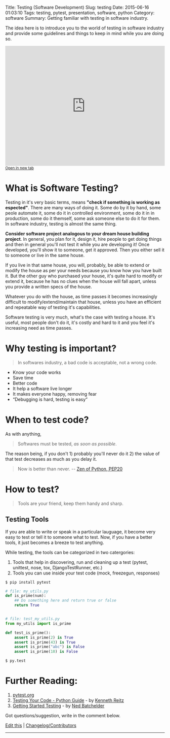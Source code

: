 Title: Testing (Software Development)
Slug: testing
Date: 2015-06-16 01:03:10
Tags: testing, pytest, presentation, software, python
Category: software
Summary: Getting familiar with testing in software industry.

The idea here is to introduce you to the world of testing in software industry and provide some guidelines and things to keep in mind while you are doing so.

<iframe src="https://docs.google.com/presentation/embed?id=1yesEE3ScAsJ3L8AkNMTvEZfOcblBkyVVu1JG0KeCG-4&amp;start=false&amp;loop=false&amp; frameborder="0" width="100%" height="378" style="border:0" allowfullscreen=true></iframe>
<a href="https://docs.google.com/presentation/d/1yesEE3ScAsJ3L8AkNMTvEZfOcblBkyVVu1JG0KeCG-4/pub" target="_blank"><small>Open in new tab</small></a>

# What is Software Testing?

Testing in it's very basic terms, means __"check if something is working as espected"__. There are many ways of doing it. Some do by it by hand, some peole automate it, some do it in controlled environment, some do it in in production, some do it themself, some ask someone else to do it for them. In software industry, testing is almost the same thing. 

__Consider software project analogous to your dream house building project__. In general, you plan for it, design it, hire people to get doing things and then in general you'll not test it while you are developing it! Once developed, you'll show it to someone, get it approved. Then you either sell it to someone or live in the same house. 

If you live in that same house, you will, probably, be able to extend or modify the house as per your needs because you know how you have built it. But the other guy who purchased your house, it's quite hard to modify or extend it, because he has no clues when the house will fall apart, unless you provide a written specs of the house.

Whatever you do with the house, as time passes it becomes increasingly difficult to modify/extend/maintain that house, unless you have an efficient and repeatable way of testing it's capabilities.

Software testing is very much, what's the case with testing a house. It's useful, most people don't do it, it's costly and hard to it and you feel it's increasing need as time passes. 

# Why testing is important?

> In softwares industry, a bad code is acceptable, not a wrong code.

- Know your code works
- Save time
- Better code
- It help a software live longer
- It makes everyone happy, removing fear
- “Debugging is hard, testing is easy”

# When to test code?

As with anything, 

> Softwares must be tested, *as soon as possible*.

The reason being, if you don't 1) probably you'll never do it 2) the value of that test decreases as much as you delay it.

> Now is better than never.
> -- [Zen of Python, PEP20][zen]

# How to test?

> Tools are your friend, keep them handy and sharp.

## Testing Tools

If you are able to write or speak in a particular lauguage, it become very easy to test or tell it to someone what to test. Now, if you have a better tools, it just becomes a breeze to test anything.

While testing, the tools can be categorized in two catergories:
1. Tools that help in discovering, run and cleaning up a test (pytest, unittest, nose, tox, DjangoTestRunner, etc.)
2. Tools you can use inside your test code (mock, freezegun, responses)


```shell
$ pip install pytest
```

```python hl_lines="10"
# file: my_utils.py
def is_prime(num):
    ## Do something here and return true or false
    return True


# file: test_my_utils.py
from my_utils import is_prime

def test_is_prime():
    assert is_prime(2) is True
    assert is_prime(43) is True
    assert is_prime("abc") is False
    assert is_prime(10) is False
```
```shell
$ py.test
```

# Further Reading:

1. [pytest.org][pytest]
2. [Testing Your Code - Python Guide][python-guide-testing] - by [Kenneth Reitz]
3. [Getting Started Testing] - by [Ned Batchelder]

Got questions/suggestion, write in the comment below.

[Edit this][edit-url] | [Changelog/Contributors][changelog]

---

[edit-url]: https://github.com/theskumar/blog/edit/master/content/software/testing.md
[changelog]: https://github.com/theskumar/blog/commits/master/content/software/testing.md
[pytest]: http://pytest.org
[python-guide-testing]: http://docs.python-guide.org/en/latest/writing/tests/
[zen]: https://www.python.org/dev/peps/pep-0020/
[Getting Started Testing]: http://bit.ly/pytest0
[Ned Batchelder]: http://nedbatchelder.com/site/aboutned.html
[Kenneth Reitz]: http://www.kennethreitz.org/
